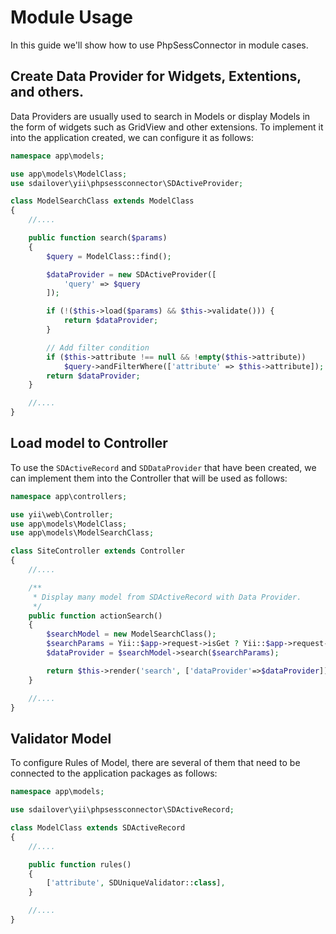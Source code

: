 Module Usage
==============

In this guide we'll show how to use PhpSessConnector in module cases.

## Create Data Provider for Widgets, Extentions, and others.

Data Providers are usually used to search in Models or display Models in the form of widgets such as GridView and other extensions. To implement it into the application created, we can configure it as follows:

```php
namespace app\models;

use app\models\ModelClass;
use sdailover\yii\phpsessconnector\SDActiveProvider;

class ModelSearchClass extends ModelClass
{
    //....

    public function search($params)
    {
        $query = ModelClass::find();

        $dataProvider = new SDActiveProvider([
            'query' => $query
        ]);

        if (!($this->load($params) && $this->validate())) {
            return $dataProvider;
        }

        // Add filter condition
        if ($this->attribute !== null && !empty($this->attribute))
            $query->andFilterWhere(['attribute' => $this->attribute]);
        return $dataProvider;
    }

    //....
}
```

## Load model to Controller

To use the `SDActiveRecord` and `SDDataProvider` that have been created, we can implement them into the Controller that will be used as follows:

```php
namespace app\controllers;

use yii\web\Controller;
use app\models\ModelClass;
use app\models\ModelSearchClass;

class SiteController extends Controller
{
    //....

    /**
     * Display many model from SDActiveRecord with Data Provider.
     */
    public function actionSearch()
    {
        $searchModel = new ModelSearchClass();
        $searchParams = Yii::$app->request->isGet ? Yii::$app->request->get() : Yii::$app->request->post();
        $dataProvider = $searchModel->search($searchParams);

        return $this->render('search', ['dataProvider'=>$dataProvider]);
    }

    //....
}
```

## Validator Model

To configure Rules of Model, there are several of them that need to be connected to the application packages as follows:

```php
namespace app\models;

use sdailover\yii\phpsessconnector\SDActiveRecord;

class ModelClass extends SDActiveRecord
{
    //....

    public function rules()
    {
        ['attribute', SDUniqueValidator::class],
    }

    //....
}
```